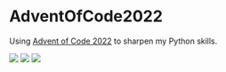 # AdventOfCode2022
Using [Advent of Code 2022](https://adventofcode.com/2022) to sharpen my Python skills.

![](https://img.shields.io/badge/day%20📅-25-blue) 
![](https://img.shields.io/badge/stars%20⭐-16-yellow)
![](https://img.shields.io/badge/days%20completed-7-red)